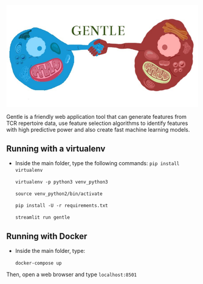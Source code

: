 ![alt text](gentle_icon.jpeg)

Gentle is a friendly web application tool that can generate features from TCR repertoire data, use feature selection algorithms to identify features with high predictive power and also create fast machine learning models.

## Running with a virtualenv

- Inside the main folder, type the following commands:
  `pip install virtualenv`
  
  `virtualenv -p python3 venv_python3`
  
  `source venv_python2/bin/activate`
  
  `pip install -U -r requirements.txt`
  
  `streamlit run gentle`
   
## Running with Docker
- Inside the main folder, type:

  `docker-compose up`
  
Then, open a web browser and type `localhost:8501`
  

